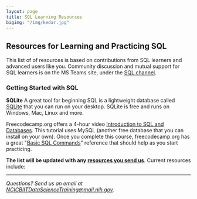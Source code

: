 ```yaml
---
layout: page
title: SQL Learning Resources
bigimg: "/img/kedar.jpg"
---
```


## Resources for Learning and Practicing SQL

This list of of resources is based on contributions from SQL learners and advanced users like you.  Community discussion and mutual support for SQL learners is on the MS Teams site, under the [SQL channel](https://teams.microsoft.com/l/channel/19%3a55834aad5a334e46b7fa716626505f0f%40thread.skype/SQL?groupId=ac0387a5-f532-4379-a234-73eca4399e11&tenantId=14b77578-9773-42d5-8507-251ca2dc2b06).

### Getting Started with SQL

**SQLite** A great tool for beginning SQL is a lightweight database called [SQLite](https://www.sqlite.org) that you can run on your desktop.  SQLite is free and runs on Windows, Mac, Linux and more.

Freecodecamp.org offers a 4-hour video [Introduction to SQL and Databases](https://www.freecodecamp.org/news/sql-and-databases-full-course/). This tutorial uses MySQL (another free database that you can install on your own). Once you complete this course, freecodecamp.org has a great "[Basic SQL Commands](https://www.freecodecamp.org/news/basic-sql-commands/)" reference that should help as you start practicing.

**The list will be updated with any [resources you send us](mailto:NCICBIITDataScienceTraining@mail.nih.gov)**. Current resources include:


---
*Questions? Send us an email at [NCICBIITDataScienceTraining@mail.nih.gov](mailto:NCICBIITDataScienceTraining@mail.nih.gov).*

